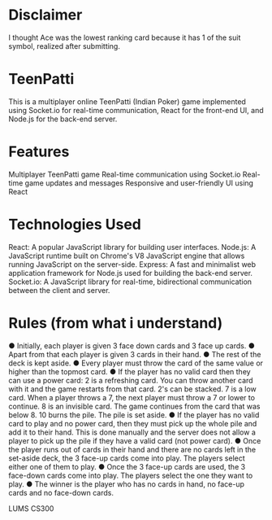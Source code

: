 # Disclaimer 
I thought Ace was the lowest ranking card because it has 1 of the suit symbol, realized after submitting. 
# TeenPatti
This is a multiplayer online TeenPatti (Indian Poker) game implemented using Socket.io for real-time communication, React for the front-end UI, and Node.js for the back-end server.

# Features
Multiplayer TeenPatti game
Real-time communication using Socket.io
Real-time game updates and messages
Responsive and user-friendly UI using React

# Technologies Used
React: A popular JavaScript library for building user interfaces.
Node.js: A JavaScript runtime built on Chrome's V8 JavaScript engine that allows running JavaScript on the server-side.
Express: A fast and minimalist web application framework for Node.js used for building the back-end server.
Socket.io: A JavaScript library for real-time, bidirectional communication between the client and server.

# Rules (from what i understand)
● Initially, each player is given 3 face down cards and 3 face up cards.
● Apart from that each player is given 3 cards in their hand.
● The rest of the deck is kept aside.
● Every player must throw the card of the same value or higher than the topmost card.
● If the player has no valid card then they can use a power card:
  2 is a refreshing card. You can throw another card with it and the game restarts from that card. 2's can be stacked.
  7 is a low card. When a player throws a 7, the next player must throw a 7 or lower to continue.
  8 is an invisible card. The game continues from the card that was below 8.
  10 burns the pile. The pile is set aside.
● If the player has no valid card to play and no power card, then they must pick up the whole pile and add it to their hand. This is done manually and the server does not allow a player to pick up the pile if they have a valid card (not power card).
● Once the player runs out of cards in their hand and there are no cards left in the set-aside deck, the 3 face-up cards come into play. The players select either one of them to play.
● Once the 3 face-up cards are used, the 3 face-down cards come into play. The players select the one they want to play.
● The winner is the player who has no cards in hand, no face-up cards and no face-down cards. 

LUMS CS300 
